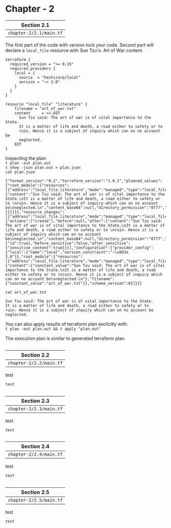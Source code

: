 # Chapter - 2
**Section 2.1** |
-|
`chapter-2/2.1/main.tf` |

The first part of the code with version lock your code. Second part will declare a `local_file` resource with Sun Tzu's: Art of War content.
```
terraform {
  required_version = ">= 0.15"
  required_providers {
    local = {
      source  = "hashicorp/local"
      version = "~> 2.0"
    }
  }
}

resource "local_file" "literature" {
    filename = "art_of_war.txt"
    content     = <<-EOT
      Sun Tzu said: The art of war is of vital importance to the State.
      It is a matter of life and death, a road either to safety or to 
      ruin. Hence it is a subject of inquiry which can on no account be
      neglected.
    EOT
}
```
Inspecting the plan:  
`t plan -out plan.out`  
`t show -json plan.out > plan.json`  
`cat plan.json`
```
{"format_version":"0.2","terraform_version":"1.0.1","planned_values":{"root_module":{"resources":[{"address":"local_file.literature","mode":"managed","type":"local_file","name":"literature","provider_name":"registry.terraform.io/hashicorp/local","schema_version":0,"values":{"content":"Sun Tzu said: The art of war is of vital importance to the State.\nIt is a matter of life and death, a road either to safety or to \nruin. Hence it is a subject of inquiry which can on no account be\nneglected.\n","content_base64":null,"directory_permission":"0777","file_permission":"0777","filename":"art_of_war.txt","sensitive_content":null,"source":null},"sensitive_values":{}}]}},"resource_changes":[{"address":"local_file.literature","mode":"managed","type":"local_file","name":"literature","provider_name":"registry.terraform.io/hashicorp/local","change":{"actions":["create"],"before":null,"after":{"content":"Sun Tzu said: The art of war is of vital importance to the State.\nIt is a matter of life and death, a road either to safety or to \nruin. Hence it is a subject of inquiry which can on no account be\nneglected.\n","content_base64":null,"directory_permission":"0777","file_permission":"0777","filename":"art_of_war.txt","sensitive_content":null,"source":null},"after_unknown":{"id":true},"before_sensitive":false,"after_sensitive":{"sensitive_content":true}}}],"configuration":{"provider_config":{"local":{"name":"local","version_constraint":"~\u003e 2.0"}},"root_module":{"resources":[{"address":"local_file.literature","mode":"managed","type":"local_file","name":"literature","provider_config_key":"local","expressions":{"content":{"constant_value":"Sun Tzu said: The art of war is of vital importance to the State.\nIt is a matter of life and death, a road either to safety or to \nruin. Hence it is a subject of inquiry which can on no account be\nneglected.\n"},"filename":{"constant_value":"art_of_war.txt"}},"schema_version":0}]}}}
```
`cat art_of_war.txt`
```
Sun Tzu said: The art of war is of vital importance to the State.
It is a matter of life and death, a road either to safety or to
ruin. Hence it is a subject of inquiry which can on no account be
neglected.
```
You can also apply results of terraform plan exclicitly with:  
`t plan -out plan.out && t apply "plan.out"`

The execution plan is similar to generated terraform plan.
##
**Section 2.2** |
-|
`chapter-2/2.2/main.tf` |

test
```
test
```
##
**Section 2.3** |
-|
`chapter-2/2.3/main.tf` |

test
```
test
```
##
**Section 2.4** |
-|
`chapter-2/2.4/main.tf` |

test
```
test
```
##
**Section 2.5** |
-|
`chapter-2/2.5/main.tf` |

test
```
test
```
##
